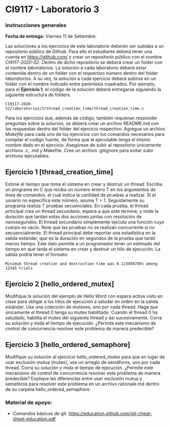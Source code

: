 # CI9117 - Laboratorio 3

### Instrucciones generales

**Fecha de entrega:** Viernes 11 de Setiembre.

Las soluciones a los ejercicios de este laboratorio deberán ser subidas a un repositorio público de Github. Para ello el estudiante deberá tener una cuenta en https://github.com/ y crear un repositorio público con el nombre *CI9117-2020-S2*. Dentro de dicho repositorio se deberá crear un folder con el nombre *laboratorios*. La solución a cada laboratorio deberá estar contenida dentro de un folder con el respectivo número dentro del folder *laboratorios*. A su vez, la solución a cada ejercicio deberá subirse en un folder con el nombre indicado entre paréntesis cuadrados. Por ejemplo, para el **Ejercicio 1**, el código de la solución deberá entregarse siguiendo la siguiente estructura de folders:

```
CI9117-2020-S2/laboratorios/3/thread_creation_time/thread_creation_time.c
```

Para los ejercicios que, además de código, también requieran responder preguntas sobre la solución, se deberá crear un archivo README.md con las respuestas dentro del folder del ejercicio respectivo.
Agregue un archivo *Makefile* para cada uno de los ejercicios con los comandos necesarios para compilar el codigo fuente, de forma que el ejecutable tenga el mismo nombre dado en el ejercicio.
Asegúrese de subir al repositorio únicamente archivos .c, .md y Makefile. Cree un archivo .gitignore para evitar subir archivos ejecutables.

## Ejercicio 1 [thread_creation_time]

Estime el tiempo que toma el sistema en crear y destruir un thread. Escriba un programa en C que reciba un número entero T en los argumentos de línea de comandos, el cual indica la cantidad de pruebas a realizar. Si el usuario no especifica este número, asuma T = 1.
Seguidamente su programa realiza T pruebas secuenciales. En cada prueba, el thread principal crea un thread secundario, espera a que este termine, y mide la duración que tardan estas dos acciones juntas con resolución de nanosegundos. El thread secundario simplemente ejecuta una función cuyo cuerpo es vacío. Note que las pruebas no se realizan concurrente si no secuencialmente.
El thread principal debe reportar una estadística en la salida estándar, que es la duración en segundos de la prueba que tardó menos tiempo. Este dato permite a un programador tener un estimado del tiempo en que tarda el sistema en crear y destruir un hilo de ejecución. La salida podría tener el formato:

```
Minimum thread creation and destruction time was 0.123456789s among 12345 trials
```

## Ejercicio 2 [hello_ordered_mutex]

Modifique la solución del ejemplo de Hello Word con espera activa visto en clase para obligar a los hilos de ejecución a saludar en orden en la salida estándar. Use una colección de mutexes, uno por cada thread. Haga que únicamente el thread 0 tenga su mutex habilitado. Cuando el thread 0 ha saludado, habilita el mutex del siguiente thread y así sucesivamente.
Corra su solución y mida el tiempo de ejecución. ¿Permite este mecanismo de control de concurrencia resolver este problema de manera predecible?

## Ejercicio 3 [hello_ordered_semaphore]

Modifique su solución al ejercicio hello_ordered_mutex para que en lugar de usar exclusión mutua (mutex), use un arreglo de semáforos, uno por cada thread.
Corra su solución y mida el tiempo de ejecución. ¿Permite este mecanismo de control de concurrencia resolver este problema de manera predecible? Explique las diferencias entre usar exclusión mutua y semáforos para resolver este problema en un archivo rationale.md dentro de su carpeta hello_ordered_semaphore.


### Material de apoyo:

* Comandos básicos de git: https://education.github.com/git-cheat-sheet-education.pdf









